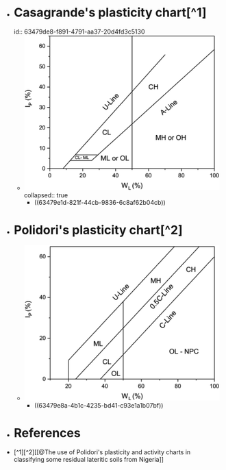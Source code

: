 - # Casagrande's plasticity chart[^1]
  id:: 63479de8-f891-4791-aa37-20d4fd3c5130
	- ![image.png](../assets/image_1665637369259_0.png)
	  collapsed:: true
		- ((63479e1d-821f-44cb-9836-6c8af62b04cb))
- # Polidori's plasticity chart[^2]
	- ![image.png](../assets/image_1665638021385_0.png)
		- ((63479e8a-4b1c-4235-bd41-c93e1a1b07bf))
- # References
- [^1][^2][[@The use of Polidori's plasticity and activity charts in classifying some residual lateritic soils from Nigeria]]